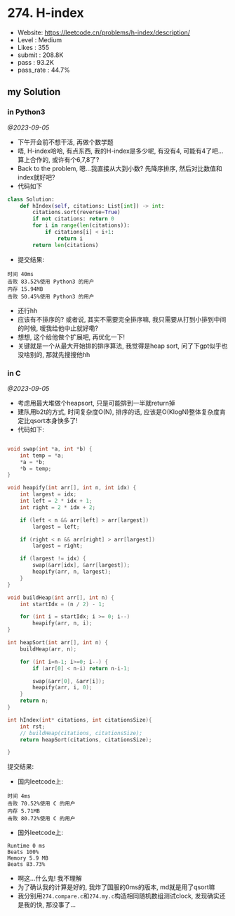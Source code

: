
# 274. H-index

+ Website: https://leetcode.cn/problems/h-index/description/
+ Level : Medium
+ Likes : 355
+ submit : 208.8K
+ pass : 93.2K
+ pass_rate : 44.7%

## my Solution

### in Python3

*@2023-09-05*

+ 下午开会前不想干活, 再做个数学题
+ 唔, H-index哈哈, 有点东西, 我的H-index是多少呢, 有没有4, 可能有4了吧...算上合作的, 或许有个6,7,8了?
+ Back to the problem, 嗯...我直接从大到小数? 先降序排序, 然后对比数值和index就好吧?
+ 代码如下

```python
class Solution:
    def hIndex(self, citations: List[int]) -> int:
        citations.sort(reverse=True)
        if not citations: return 0
        for i in range(len(citations)):
            if citations[i] < i+1:
                return i
        return len(citations)
```

+ 提交结果:

```
时间 40ms
击败 83.52%使用 Python3 的用户
内存 15.94MB
击败 50.45%使用 Python3 的用户
```

+ 还行hh
+ 应该有不排序的? 或者说, 其实不需要完全排序嘛, 我只需要从打到小排到中间的时候, 嗳我给他中止就好嘞?
+ 想想, 这个给他做个扩展吧, 再优化一下!
+ 关键就是一个从最大开始排的排序算法, 我觉得是heap sort, 问了下gpt似乎也没啥别的, 那就先搜搜他hh
  
### in C

*@2023-09-05*

+ 考虑用最大堆做个heapsort, 只是可能排到一半就return掉
+ 建队用b2t的方式, 时间复杂度O(N), 排序的话, 应该是O(KlogN)整体复杂度肯定比qsort本身快多了!
+ 代码如下:

```C

void swap(int *a, int *b) {
    int temp = *a;
    *a = *b;
    *b = temp;
}

void heapify(int arr[], int n, int idx) {
    int largest = idx; 
    int left = 2 * idx + 1; 
    int right = 2 * idx + 2; 

    if (left < n && arr[left] > arr[largest])
        largest = left;

    if (right < n && arr[right] > arr[largest])
        largest = right;

    if (largest != idx) {
        swap(&arr[idx], &arr[largest]);
        heapify(arr, n, largest);
    }
}

void buildHeap(int arr[], int n) {
    int startIdx = (n / 2) - 1;

    for (int i = startIdx; i >= 0; i--)
        heapify(arr, n, i);
}

int heapSort(int arr[], int n) {
    buildHeap(arr, n);

    for (int i=n-1; i>=0; i--) {
        if (arr[0] < n-i) return n-i-1;

        swap(&arr[0], &arr[i]);
        heapify(arr, i, 0);
    }
    return n;
}

int hIndex(int* citations, int citationsSize){
    int rst;
    // buildHeap(citations, citationsSize);
    return heapSort(citations, citationsSize);

}
```

提交结果:

+ 国内leetcode上:
```
时间 4ms
击败 70.52%使用 C 的用户
内存 5.71MB
击败 80.72%使用 C 的用户
```
+ 国外leetcode上:
```
Runtime 0 ms
Beats 100%
Memory 5.9 MB
Beats 83.73%
```
+ 啊这...什么鬼! 我不理解
+ 为了确认我的计算是好的, 我炸了国服的0ms的版本, md就是用了qsort嘛
+ 我分别用`274.compare.c`和`274.my.c`构造相同随机数组测试clock, 发现确实还是我的快, 那没事了...